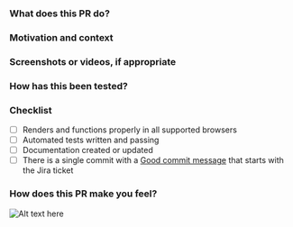 <!--
Thank you for your contribution! Here’s a template to help you format your PR.
 
Your title should look like: UXTALK-NUM Clear, brief title using imperative tense
For example: UXTALK-104 Refactor web consumer to handle API prefix removal
-->
 
### What does this PR do?
 
<!-- Describe your changes in detail -->
 
### Motivation and context
 
<!-- Why is this change required? What problem does it solve? If it fixes an open issue, please link to the issue here and auto-close them via commit messages: https://help.github.com/articles/closing-issues-via-commit-messages. -->
 
### Screenshots or videos, if appropriate
 
<!-- To record and share a video: http://recordit.co/ -->
 
### How has this been tested?
 
<!-- Please describe in detail how you tested your changes beyond automated tests. -->
 
### Checklist
 
<!-- Put an `x` in all the boxes that apply and are complete. If an item does not apply, put an `x` in it anyway and add “[n/a]” to the end of the line. If you’re unsure about any of these, don’t hesitate to ask. We’re here to help! -->
 
* [ ] Renders and functions properly in all supported browsers
* [ ] Automated tests written and passing
* [ ] Documentation created or updated
* [ ] There is a single commit with a [Good commit message](https://github.com/torvalds/subsurface-for-dirk/blob/master/README#L92) that starts with the Jira ticket
 
<!-- If any of the above need further details, you should include those here. -->
 
### How does this PR make you feel?
 
<!--
1. Find a gif: http://giphy.com/categories/
2. Click 'Copy link'
3. Copy the 'GIF Link', paste it in place of the URL below, and update the alt text
-->
 
![Alt text here](https://media.giphy.com/media/xxxxxxxxx/giphy.gif)
